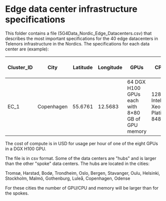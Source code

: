# Edge data center infrastructure specifications
This folder contains a file (5G4Data_Nordic_Edge_Datacenters.csv) that describes the most important specifications for the 40 edge datacenters in Telenors infrastructure in the Nordics. The specifications for each data center are (example):

| Cluster_ID | City       | Latitude | Longitude | GPUs                                      | CPUs                            | Memory        | Access URL                                    | Major Source of Electricity | Cost of Compute |
|------------|-----------|----------|-----------|-------------------------------------------|---------------------------------|--------------|------------------------------------------------|-----------------------------|----------------|
| EC_1       | Copenhagen | 55.6761  | 12.5683   | 64 DGX H100 GPUs each with 8×80 GB of GPU memory | 128 × Intel Xeon Platinum 8480C | 128 TB DDR5 RAM | https://copenhagen.5g-edge-api.telenor.com | Wind Power | 10.4 |

The cost of compute is in USD for usage per hour of one of the eight GPUs in a DGX H100 GPU.

The file is in csv format. Some of the data centers are "hubs" and is larger than the other "spoke" data centers. The hubs are located in the cities:

Tromsø, Harstad, Bodø, Trondheim, Oslo, Bergen, Stavanger, Oulu, Helsinki, Stockholm, Malmö, Gothenburg, Luleå, Copenhagen, Odense

For these cities the number of GPU/CPU and memory will be larger than for the spokes.